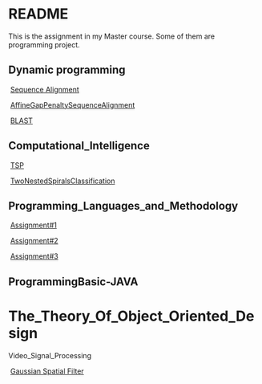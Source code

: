 # README

This is the assignment in my Master course. Some of them are programming project.

## Dynamic programming 

​	[Sequence Alignment](Bioinformatics/SequenceAlignment.js)

​	[AffineGapPenaltySequenceAlignment](Bioinformatics/AffineGapPenaltySequenceAlignment.md)

​	[BLAST](Bioinformatics/BLAST.md)

## Computational_Intelligence

​	[TSP](Computational_Intelligence/README.md)

​	[TwoNestedSpiralsClassification](Computational_Intelligence/TwoNestedSpiralsClassification/TwoNestSpiralProblem.md)

## Programming_Languages_and_Methodology

​	[Assignment#1](Assignment#1.md)

​	[Assignment#2](Assignment#2.md)

​	[Assignment#3](Assignment#3.md)

## ProgrammingBasic-JAVA

# The_Theory_Of_Object_Oriented_Design

Video_Signal_Processing

​	[Gaussian Spatial Filter](Video_Signal_Processing/README.md)








